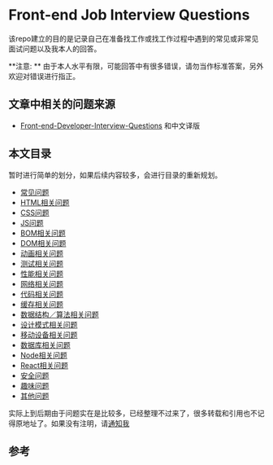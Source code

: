 # Front-end Job Interview Questions

该repo建立的目的是记录自己在准备找工作或找工作过程中遇到的常见或非常见面试问题以及我本人的回答。

**注意: **  由于本人水平有限，可能回答中有很多错误，请勿当作标准答案，另外欢迎对错误进行指正。

## 文章中相关的问题来源

* [Front-end-Developer-Interview-Questions](https://github.com/h5bp/Front-end-Developer-Interview-Questions) 和中文译版



## 本文目录

暂时进行简单的划分，如果后续内容较多，会进行目录的重新规划。

* [常见问题](https://github.com/GuoXiaoyang/Interview-Questions/blob/master/GeneralQuestions.md)
* [HTML相关问题](https://github.com/GuoXiaoyang/Interview-Questions/blob/master/HTMLQuestions.md)
* [CSS问题](https://github.com/GuoXiaoyang/Interview-Questions/blob/master/CSSQuestions.md)
* [JS问题](https://github.com/GuoXiaoyang/Interview-Questions/blob/master/JavaScriptQuestions.md)
* [BOM相关问题](https://github.com/GuoXiaoyang/Interview-Questions/blob/master/BOMQuestions.md)
* [DOM相关问题](https://github.com/GuoXiaoyang/Interview-Questions/blob/master/DOMQuestions.md)
* [动画相关问题](https://github.com/GuoXiaoyang/Interview-Questions/blob/master/AnimationQuestions.md)
* [测试相关问题](https://github.com/GuoXiaoyang/Interview-Questions/blob/master/TestQuestions.md)
* [性能相关问题](https://github.com/GuoXiaoyang/Interview-Questions/blob/master/PerformenceQuestions.md)
* [网络相关问题](https://github.com/GuoXiaoyang/Interview-Questions/blob/master/NetworkQuestions.md)
* [代码相关问题](https://github.com/GuoXiaoyang/Interview-Questions/blob/master/CodingQuestions.md)
* [缓存相关问题](https://github.com/GuoXiaoyang/Interview-Questions/blob/master/CacheQuestions.md)
* [数据结构／算法相关问题](https://github.com/GuoXiaoyang/Interview-Questions/blob/master/DataStructure.md)
* [设计模式相关问题](https://github.com/GuoXiaoyang/Interview-Questions/blob/master/DesignPatternQuestions.md)
* [移动设备相关问题](https://github.com/GuoXiaoyang/Interview-Questions/blob/master/MobileQuestions.md)
* [数据库相关问题](https://github.com/GuoXiaoyang/Interview-Questions/blob/master/MongoDBQuestions.md)
* [Node相关问题](https://github.com/GuoXiaoyang/Interview-Questions/blob/master/NodeQuestions.md)
* [React相关问题](https://github.com/GuoXiaoyang/Interview-Questions/blob/master/ReactQuestions.md)
* [安全问题](https://github.com/GuoXiaoyang/Interview-Questions/blob/master/SecurityQuestions.md)
* [趣味问题](https://github.com/GuoXiaoyang/Interview-Questions/blob/master/FunQuestions.md)
* [其他问题](https://github.com/GuoXiaoyang/Interview-Questions/blob/master/OtherQuestions.md)




实际上到后期由于问题实在是比较多，已经整理不过来了，很多转载和引用也不记得原地址了。如果没有注明，请[通知我](mailto:guoxiaoyang0925@gmail.com)


## 参考

[^1]: [前端面试题目搜集](https://www.kancloud.cn/digest/front-interview/86832)
[^2]: [技术面试手册](https://github.com/yangshun/tech-interview-handbook)
[^3]: [前端面试问题及答案](https://github.com/utatti/Front-end-Developer-Interview-Questions-And-Answers/tree/master/answers)
[^4]: [前端面试问题汇总](https://github.com/khan4019/front-end-Interview-Questions#css-basics-and-tricky-questions)
[^5]: [前端面试参考Gitbook](https://sunebear.gitbooks.io/frontend-developer-interview-questions-and-answers/content/)